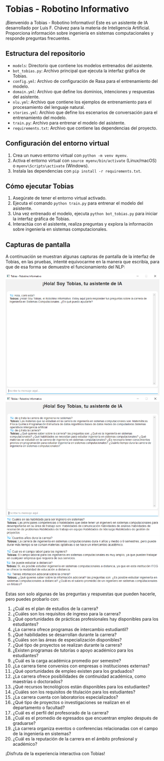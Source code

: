 # Tobias - Robotino Informativo

¡Bienvenido a Tobias - Robotino Informativo! Este es un asistente de IA desarrollado por Luis F. Chávez para la materia de Inteligencia Artificial. Proporciona información sobre ingeniería en sistemas computacionales y responde preguntas frecuentes.

## Estructura del repositorio

- `models`: Directorio que contiene los modelos entrenados del asistente.
- `bot_tobias.py`: Archivo principal que ejecuta la interfaz gráfica de Tobias.
- `config.yml`: Archivo de configuración de Rasa para el entrenamiento del modelo.
- `domain.yml`: Archivo que define los dominios, intenciones y respuestas del asistente.
- `nlu.yml`: Archivo que contiene los ejemplos de entrenamiento para el procesamiento del lenguaje natural.
- `stories.yml`: Archivo que define los escenarios de conversación para el entrenamiento del modelo.
- `train.py`: Archivo para entrenar el modelo del asistente.
- `requirements.txt`: Archivo que contiene las dependencias del proyecto.

## Configuración del entorno virtual

1. Crea un nuevo entorno virtual con `python -m venv myenv`.
2. Activa el entorno virtual con `source myenv/bin/activate` (Linux/macOS) o `myenv\Scripts\activate` (Windows).
3. Instala las dependencias con `pip install -r requirements.txt`.

## Cómo ejecutar Tobias

1. Asegúrate de tener el entorno virtual activado.
2. Ejecuta el comando `python train.py` para entrenar el modelo del asistente.
3. Una vez entrenado el modelo, ejecuta `python bot_tobias.py` para iniciar la interfaz gráfica de Tobias.
4. Interactúa con el asistente, realiza preguntas y explora la información sobre ingeniería en sistemas computacionales.

## Capturas de pantalla

A continuación se muestran algunas capturas de pantalla de la interfaz de Tobias, en las pruebas, intenté equivocarme en la manera que escribía, para que de esa forma se demuestre el funcionamiento del NLP:

![Captura 1](capturas/captura1.png)
![Captura 2](capturas/captura2.png)
![Captura 3](capturas/captura3.png)
![Captura 4](capturas/captura4.png)
![Captura 5](capturas/captura5.png)
![Captura 6](capturas/captura6.png)
![Captura 7](capturas/captura7.png)

Estas son solo algunas de las preguntas y respuestas que pueden hacerle, pero puedes probarlo con:

1. ¿Cuál es el plan de estudios de la carrera?
2. ¿Cuáles son los requisitos de ingreso para la carrera?
3. ¿Qué oportunidades de prácticas profesionales hay disponibles para los estudiantes?
4. ¿La carrera ofrece programas de intercambio estudiantil?
5. ¿Qué habilidades se desarrollan durante la carrera?
6. ¿Cuáles son las áreas de especialización disponibles?
7. ¿Qué tipo de proyectos se realizan durante la carrera?
8. ¿Existen programas de tutorías o apoyo académico para los estudiantes?
9. ¿Cuál es la carga académica promedio por semestre?
10. ¿La carrera tiene convenios con empresas o instituciones externas?
11. ¿Qué oportunidades de empleo existen para los graduados?
12. ¿La carrera ofrece posibilidades de continuidad académica, como maestrías o doctorados?
13. ¿Qué recursos tecnológicos están disponibles para los estudiantes?
14. ¿Cuáles son los requisitos de titulación para los estudiantes?
15. ¿La carrera cuenta con laboratorios especializados?
16. ¿Qué tipo de proyectos o investigaciones se realizan en el departamento o facultad?
17. ¿Cuál es el perfil del profesorado de la carrera?
18. ¿Cuál es el promedio de egresados que encuentran empleo después de graduarse?
19. ¿La carrera organiza eventos o conferencias relacionadas con el campo de la ingeniería en sistemas?
20. ¿Cuál es la reputación de la carrera en el ámbito profesional y académico?

¡Disfruta de la experiencia interactiva con Tobias!

